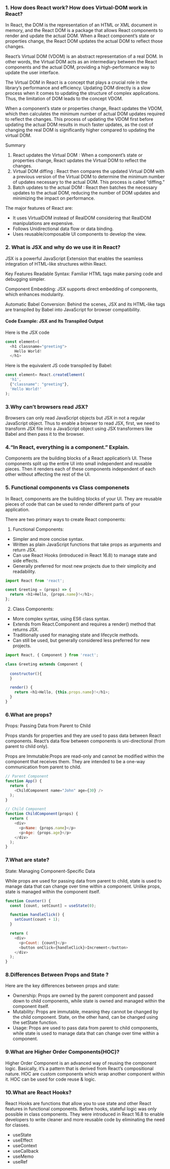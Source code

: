 ### 1. How does React work? How does Virtual-DOM work in React?

In React, the DOM is the representation of an HTML or XML document in memory, and the React DOM is a package that allows React components to render and update the actual DOM. When a React component’s state or properties change, the React DOM updates the actual DOM to reflect those changes.

React’s Virtual DOM (VDOM) is an abstract representation of a real DOM. In other words, the Virtual DOM acts as an intermediary between the React components and the actual DOM, providing a high-performance way to update the user interface.

The Virtual DOM in React is a concept that plays a crucial role in the library’s performance and efficiency. Updating DOM directly is a slow process when it comes to updating the structure of complex applications. Thus, the limitation of DOM leads to the concept VDOM.

When a component’s state or properties change, React updates the VDOM, which then calculates the minimum number of actual DOM updates required to reflect the changes. This process of updating the VDOM first before updating the actual DOM results in much faster updates, as the cost of changing the real DOM is significantly higher compared to updating the virtual DOM.

Summary
1. React updates the Virtual DOM : When a component’s state or properties change, React updates the Virtual DOM to reflect the changes.
2. Virtual DOM diffing : React then compares the updated Virtual DOM with a previous version of the Virtual DOM to determine the minimum number of updates necessary to the actual DOM. This process is called “diffing.”
3. Batch updates to the actual DOM : React then batches the necessary updates to the actual DOM, reducing the number of DOM updates and minimizing the impact on performance.

The major features of React are:
*	It uses VirtualDOM instead of RealDOM considering that RealDOM manipulations are expensive.
*	Follows Unidirectional data flow or data binding.
*	Uses reusable/composable UI components to develop the view.

### 2. What is JSX and why do we use it in React?

JSX is a powerful JavaScript Extension that enables the seamless integration of HTML-like structures within React.

Key Features
Readable Syntax: Familiar HTML tags make parsing code and debugging simpler.

Component Embedding: JSX supports direct embedding of components, which enhances modularity.

Automatic Babel Conversion: Behind the scenes, JSX and its HTML-like tags are transpiled by Babel into JavaScript for browser compatibility.

#### Code Example: JSX and Its Transpiled Output
Here is the JSX code
```js
const element=(
  <h1 classname="greeting">
    Hello World!
  </h1>
```
Here is the equivalent JS code transpiled by Babel:
```js
const element= React.createElement(
  'h1',
  {"classname": "greeting"},
  'Hello World!'
);
```

### 3.Why can’t browsers read JSX?

Browsers can only read JavaScript objects but JSX in not a regular JavaScript object. Thus to enable a browser to read JSX, first, we need to transform JSX file into a JavaScript object using JSX transformers like Babel and then pass it to the browser.

### 4.“In React, everything is a component.” Explain.

Components are the building blocks of a React application’s UI. These components split up the entire UI into small independent and reusable pieces. Then it renders each of these components independent of each other without affecting the rest of the UI.

### 5. Functional components vs Class componenets

In React, components are the building blocks of your UI. They are reusable pieces of code that can be used to render different parts of your application.

There are two primary ways to create React components:

1. Functional Components:

* Simpler and more concise syntax.
* Written as plain JavaScript functions that take props as arguments and return JSX. 
* Can use React Hooks (introduced in React 16.8) to manage state and side effects.
* Generally preferred for most new projects due to their simplicity and readability.

```js
import React from 'react';

const Greeting = (props) => {
  return <h1>Hello, {props.name}!</h1>;
};
```

2. Class Components:

* More complex syntax, using ES6 class syntax.
* Extends from React.Component and requires a render() method that returns JSX.
* Traditionally used for managing state and lifecycle methods.
* Can still be used, but generally considered less preferred for new projects.

```js
import React, { Component } from 'react';

class Greeting extends Component {
  
  constructor(){
  }

  render() {
    return <h1>Hello, {this.props.name}!</h1>;
  }
}
```

### 6.What are props?

Props: Passing Data from Parent to Child

Props stands for properties and they are used to pass data between React components. React’s data flow between components is uni-directional (from parent to child only).

Props are Immutable:Props are read-only and cannot be modified within the component that receives them. They are intended to be a one-way communication from parent to child.

```js
// Parent Component
function App() {
  return (
    <ChildComponent name="John" age={30} />
  );
}

// Child Component
function ChildComponent(props) {
  return (
    <div>
      <p>Name: {props.name}</p>
      <p>Age: {props.age}</p>
    </div>
  );
}
```

### 7.What are state?

State: Managing Component-Specific Data

While props are used for passing data from parent to child, state is used to manage data that can change over time within a component. Unlike props, state is managed within the component itself.

```js
function Counter() {
  const [count, setCount] = useState(0);

  function handleClick() {
    setCount(count + 1);
  }

  return (
    <div>
      <p>Count: {count}</p>
      <button onClick={handleClick}>Increment</button>
    </div>
  );
}
```

### 8.Differences Between Props and State ?

Here are the key differences between props and state:

* Ownership: Props are owned by the parent component and passed down to child components, while state is owned and managed within the component itself.
* Mutability: Props are immutable, meaning they cannot be changed by the child component. State, on the other hand, can be changed using the setState function.
* Usage: Props are used to pass data from parent to child components, while state is used to manage data that can change over time within a component.

### 9.What are Higher Order Components(HOC)?

Higher Order Component is an advanced way of reusing the component logic. Basically, it’s a pattern that is derived from React’s compositional nature. HOC are custom components which wrap another component within it.
HOC can be used for code reuse & logic.

### 10.What are React Hooks?

React Hooks are functions that allow you to use state and other React features in functional components. Before hooks, stateful logic was only possible in class components. They were introduced in React 16.8 to enable developers to write cleaner and more reusable code by eliminating the need for classes.

* useState
* useEffect
* useContext
* useCallback
* useMemo
* useRef